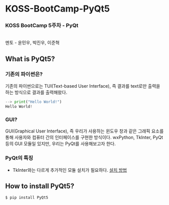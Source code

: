 # KOSS-BootCamp-PyQt5
<h3>KOSS BootCamp 5주차 - PyQt</h3>
<br/>
멘토 - 윤민우, 박진우, 이준혁
<br/>

## What is PyQt5?  

### 기존의 파이썬은?
기존의 파이썬으로는 TUI(Text-based User Interface), 즉 결과를 text로만 출력을 하는 방식으로 결과를 출력해왔다.
```python
--> print("Hello World!")
Hello World!
```

### GUI?
GUI(Graphical User Interface), 즉 우리가 사용하는 윈도우 창과 같은 그래픽 요소를 통해 사용자와 컴퓨터 간의 인터페이스를 구현한 방식이다. wxPython, TkInter, PyQt 등의 GUI 모듈일 있지만, 우리는 PyQt를 사용해보고자 한다.

### PyQt의 특징
- TkInter와는 다르게 추가적인 모듈 설치가 필요하다. [설치 방법](https://github.com/ymw0407/KOSS-BootCamp-PyQt/blob/main/README.md#how-to-install-pyqt5) 

## How to install PyQt5?
```bash
$ pip install PyQt5
```
